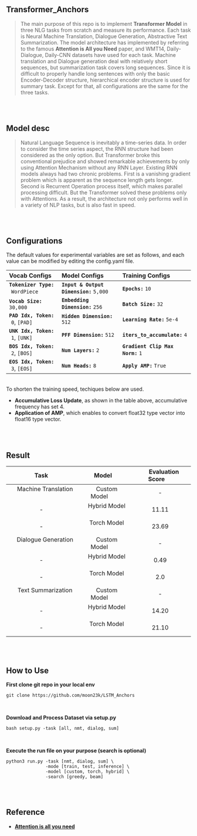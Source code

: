## Transformer_Anchors

> The main purpose of this repo is to implement **Transformer Model** in three NLG tasks from scratch and measure its performance. 
Each task is Neural Machine Translation, Dialogue Generation, Abstractive Text Summarization. The model architecture has implemented by referring to the famous **Attention is All you Need** paper, and WMT14, Daily-Dialogue, Daily-CNN datasets have used for each task.
Machine translation and Dialogue generation deal with relatively short sequences, but summarization task covers long sequences. Since it is difficult to properly handle long sentences with only the basic Encoder-Decoder structure, hierarchical encoder structure is used for summary task.
Except for that, all configurations are the same for the three tasks.

<br><br>

## Model desc

> Natural Language Sequence is inevitably a time-series data. In order to consider the time series aspect, the RNN structure had been considered as the only option. But Transformer broke this conventional prejudice and showed remarkable achievements by only using Attention Mechanism without any RNN Layer. Existing RNN models always had two chronic problems. First is a vanishing gradient problem which is apparent as the sequence length gets longer. Second is Recurrent Operation process itself, which makes parallel processing difficult. But the Transformer solved these problems only with Attentions. As a result, the architecture not only performs well in a variety of NLP tasks, but is also fast in speed.


<br><br>

## Configurations
The default values for experimental variables are set as follows, and each value can be modified by editing the config.yaml file. <br>

| **Vocab Configs**                           | **Model Configs**                            | **Training Configs**              |
| :---                                        | :---                                         | :---                              |
| **`Tokenizer Type:`** &hairsp; `WordPiece`  | **`Input & Output Dimension:`** `5,000` | **`Epochs:`** `10`                |
| **`Vocab Size:`** &hairsp; `30,000`         | **`Embedding Dimension:`** `256`        | **`Batch Size:`** `32`            |
| **`PAD Idx, Token:`** &hairsp; `0`, `[PAD]` | **`Hidden Dimension:`** `512`           | **`Learning Rate:`** `5e-4`       |
| **`UNK Idx, Token:`** &hairsp; `1`, `[UNK]` | **`PFF Dimension:`** `512`              | **`iters_to_accumulate:`** `4`    |
| **`BOS Idx, Token:`** &hairsp; `2`, `[BOS]` | **`Num Layers:`** `2`                   | **`Gradient Clip Max Norm:`** `1` |
| **`EOS Idx, Token:`** &hairsp; `3`, `[EOS]` | **`Num Heads:`** `8`                    | **`Apply AMP:`** `True`           |

<br>To shorten the training speed, techiques below are used. <br> 
* **Accumulative Loss Update**, as shown in the table above, accumulative frequency has set 4. <br>
* **Application of AMP**, which enables to convert float32 type vector into float16 type vector.

<br><br>

## Result
| &emsp; Task &emsp; | &emsp; Model &emsp; | &emsp; Evaluation Score &emsp; |
| :---: | :---: | :---: |
| &emsp; Machine Translation &emsp; | &emsp; Custom Model &emsp; | - |
| &emsp; - &emsp;                   | &emsp; Hybrid Model &emsp; | 11.11 |
| &emsp; - &emsp;                   | &emsp; Torch Model &emsp;  | 23.69 |
| &emsp; Dialogue Generation &emsp; | &emsp; Custom Model &emsp; | - |
| &emsp; - &emsp;                   | &emsp; Hybrid Model &emsp; | 0.49 |
| &emsp; - &emsp;                   | &emsp; Torch Model &emsp;  | 2.0  |
| &emsp; Text Summarization &emsp;  | &emsp; Custom Model &emsp; | - |
| &emsp; - &emsp;                   | &emsp; Hybrid Model &emsp; | 14.20 |
| &emsp; - &emsp;                   | &emsp; Torch Model &emsp;  | 21.10 |


<br><br>

## How to Use
**First clone git repo in your local env**
```
git clone https://github.com/moon23k/LSTM_Anchors
```

<br>

**Download and Process Dataset via setup.py**
```
bash setup.py -task [all, nmt, dialog, sum]
```

<br>

**Execute the run file on your purpose (search is optional)**
```
python3 run.py -task [nmt, dialog, sum] \
               -mode [train, test, inference] \
               -model [custom, torch, hybrid] \
               -search [greedy, beam]
```


<br><br>

## Reference
* [**Attention is all you need**](https://arxiv.org/abs/1706.03762)

<br>
